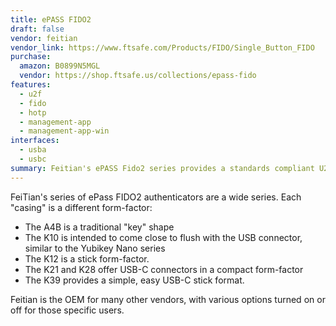 ```yaml
---
title: ePASS FIDO2
draft: false
vendor: feitian
vendor_link: https://www.ftsafe.com/Products/FIDO/Single_Button_FIDO
purchase:
  amazon: B0899N5MGL
  vendor: https://shop.ftsafe.us/collections/epass-fido
features:
  - u2f
  - fido
  - hotp
  - management-app
  - management-app-win
interfaces:
  - usba
  - usbc
summary: Feitian's ePASS Fido2 series provides a standards compliant U2F option for a low price.
---
```


FeiTian's series of ePass FIDO2 authenticators are a wide series. Each "casing" is a different form-factor:

* The A4B is a traditional "key" shape
* The K10 is intended to come close to flush with the USB connector, similar to the Yubikey Nano series
* The K12 is a stick form-factor.
* The K21 and K28 offer USB-C connectors in a compact form-factor
* The K39 provides a simple, easy USB-C stick format.

Feitian is the OEM for many other vendors, with various options turned on or off for those specific users.

